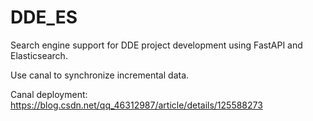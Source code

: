 # DDE_ES
Search engine support for DDE project development using FastAPI and Elasticsearch.

Use canal to synchronize incremental data.

Canal deployment: https://blog.csdn.net/qq_46312987/article/details/125588273